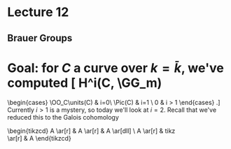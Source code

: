# Lecture 12

## Brauer Groups

Goal: for $C$ a curve over $k=\bar k$, we've computed
\[ 
H^i(C, \GG_m) 
= 
\begin{cases}
\OO_C\units(C) & i=0\\
\Pic(C) & i=1 \\
0 & i > 1
\end{cases}
.\]
Currently $i>1$ is a mystery, so today we'll look at $i=2$.
Recall that we've reduced this to the Galois cohomology


\begin{tikzcd}
A
  \ar[r]
&
A
  \ar[r]
&
A
  \ar[dll]
\\
A
  \ar[r]
&
tikz    
  \ar[r]
&
A
\end{tikzcd}
